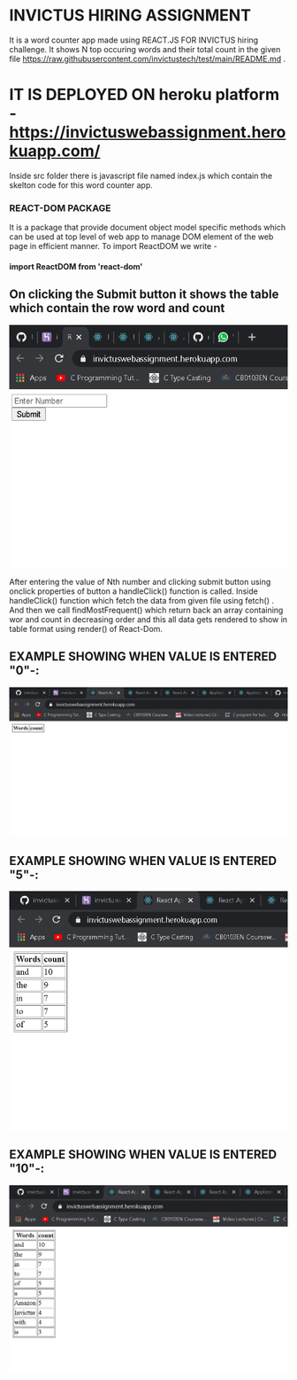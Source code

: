 # INVICTUS HIRING ASSIGNMENT
It is a word counter app made using REACT.JS FOR INVICTUS hiring challenge.
It shows N top occuring words and their total count in the given file  https://raw.githubusercontent.com/invictustech/test/main/README.md .

# IT IS DEPLOYED ON heroku platform - https://invictuswebassignment.herokuapp.com/

Inside src folder there is javascript file named index.js which contain the skelton code for this word counter app.

### REACT-DOM PACKAGE
It is a package that provide document object model specific methods which can be used at top level of web app to manage DOM element 
of the web page in efficient manner. To import ReactDOM we write -
#### import ReactDOM from 'react-dom'

## On clicking the Submit button it shows the table which contain the row word and count 
<img src="screenshot1.PNG">

After entering  the value of Nth number and clicking submit button using onclick properties of button a handleClick() function is called.
Inside handleClick() function which fetch the data from given file  using  fetch()  . And then we call findMostFrequent() which return back an array containing 
wor and count in decreasing order and this all data gets rendered to show in table format using render() of React-Dom. 


## EXAMPLE SHOWING WHEN VALUE IS ENTERED "0"-:
<img src="screenshot2.PNG">





## EXAMPLE SHOWING WHEN VALUE IS ENTERED "5"-:

<img src="screenshot3.PNG">







## EXAMPLE SHOWING WHEN VALUE IS ENTERED "10"-:

<img src="screenshot4.PNG">




